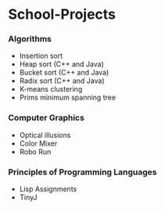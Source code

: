 # School-Projects

### Algorithms
  - Insertion sort
  - Heap sort (C++ and Java)
  - Bucket sort (C++ and Java)
  - Radix sort (C++ and Java)
  - K-means clustering
  - Prims minimum spanning tree

### Computer Graphics
  - Optical illusions
  - Color Mixer
  - Robo Run
  
### Principles of Programming Languages
  - Lisp Assignments
  - TinyJ
